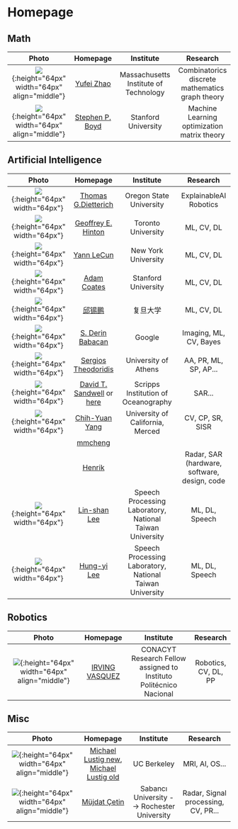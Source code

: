 # Homepage



## Math

|                                           Photo                                           |                             Homepage                             |               Institute               |                         Research                          |
|:-----------------------------------------------------------------------------------------:|:----------------------------------------------------------------:|:-------------------------------------:|:---------------------------------------------------------:|
|  ![](./assets/images/Homepage/YuFeiZhao.jpg){:height="64px" width="64px" align="middle"}  | [Yufei Zhao](http://math.mit.edu/directory/profile.php?pid=1354) | Massachusetts Institute of Technology | Combinatorics <br> discrete mathematics <br> graph theory |
| ![](./assets/images/Homepage/StephenBoyd.jpg){:height="64px" width="64px" align="middle"} |        [Stephen P. Boyd](https://web.stanford.edu/~boyd)         |          Stanford University          |   Machine Learning <br> optimization <br> matrix theory   |

## Artificial Intelligence

|                                            Photo                                            |              Homepage               |                             Institute                              |         Research          |
|:-------------------------------------------------------------------------------------------:|:-----------------------------------:|:------------------------------------------------------------------:|:-------------------------:|
| ![](./assets/images/Homepage/Dietterich.png){:height="64px" width="64px"} | [Thomas G.Dietterich](http://web.engr.oregonstate.edu/~tgd/) | Oregon State University | ExplainableAI <br> Robotics |
| ![](./assets/images/Homepage/Hinton.png){:height="64px" width="64px"} | [Geoffrey E. Hinton](http://www.cs.toronto.edu/~hinton/) | Toronto University | ML, CV, DL |
| ![](./assets/images/Homepage/LeCun.png){:height="64px" width="64px"} | [Yann LeCun](http://yann.lecun.com/) | New York University | ML, CV, DL |
| ![](./assets/images/Homepage/AdamCoates.jpeg){:height="64px" width="64px"} | [Adam Coates](https://cs.stanford.edu/~acoates/) | Stanford University | ML, CV, DL |
| ![](./assets/images/Homepage/xpqiu.jpg){:height="64px" width="64px"} | [邱锡鹏](https://xpqiu.github.io/) | 复旦大学 | ML, CV, DL |
| ![](./assets/images/Homepage/DerinBabacan.jpg){:height="64px" width="64px"} | [S. Derin Babacan](http://www.dbabacan.info/) | Google | Imaging, ML, CV, Bayes |
| ![](./assets/images/Homepage/Theodoridis.jpg){:height="64px" width="64px"} | [Sergios Theodoridis](http://cgi.di.uoa.gr/~stheodor/) | University of Athens | AA, PR, ML, SP, AP... |
| ![](./assets/images/Homepage/Sandwell.jpg){:height="64px" width="64px"} | [David T. Sandwell](https://topex.ucsd.edu/sandwell/) or [here](https://dsandwell.scrippsprofiles.ucsd.edu/) | Scripps Institution of Oceanography | SAR... |
| ![](./assets/images/Homepage/ChihYuanYang.png){:height="64px" width="64px"} | [Chih-Yuan Yang](https://eng.ucmerced.edu/people/cyang35) | University of California, Merced | CV, CP, SR, SISR |
| | [mmcheng](https://mmcheng.net/) |  |
| | [Henrik](https://hforsten.com/)  |   |   Radar, SAR (hardware, software, design, code  |
| ![](./assets/images/Homepage/LinShanLee.jpg){:height="64px" width="64px"} | [Lin-shan Lee](http://speech.ee.ntu.edu.tw/) | Speech Processing Laboratory, National Taiwan University | ML, DL, Speech  |
| ![](./assets/images/Homepage/HungYiLee.png){:height="64px" width="64px"} | [Hung-yi Lee](http://speech.ee.ntu.edu.tw/~tlkagk/)  | Speech Processing Laboratory, National Taiwan University | ML, DL, Speech  |


## Robotics

|                                            Photo                                            |              Homepage               |                             Institute                              |         Research          |
|:-------------------------------------------------------------------------------------------:|:-----------------------------------:|:------------------------------------------------------------------:|:-------------------------:|
| ![](./assets/images/Homepage/IrvingVasquez.jpg){:height="64px" width="64px" align="middle"} | [IRVING VASQUEZ](https://jivg.org/) | CONACYT Research Fellow assigned to Instituto Politécnico Nacional | Robotics, <br> CV, DL, PP |


## Misc

|                                            Photo                                            |                                                                            Homepage                                                                             |                  Institute                  |              Research               |
|:-------------------------------------------------------------------------------------------:|:---------------------------------------------------------------------------------------------------------------------------------------------------------------:|:-------------------------------------------:|:-----------------------------------:|
| ![](./assets/images/Homepage/MichaelLustig.jpg){:height="64px" width="64px" align="middle"} | [Michael Lustig new](https://www2.eecs.berkeley.edu/Faculty/Homepages/mlustig.html), [Michael Lustig old](https://people.eecs.berkeley.edu/~mlustig/index.html) |                 UC Berkeley                 |           MRI, AI, OS...            |
|  ![](./assets/images/Homepage/MüjdatÇetin.jpg){:height="64px" width="64px" align="middle"}  |                                                      [Müjdat Çetin](http://myweb.sabanciuniv.edu/mcetin/)                                                       | Sabancı University --> Rochester University | Radar, Signal processing, CV, PR... |
